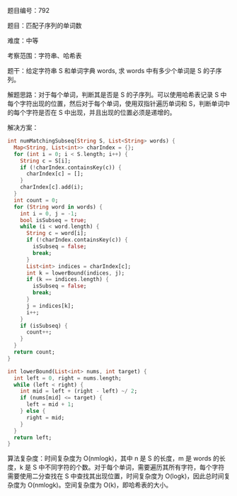 题目编号：792

题目：匹配子序列的单词数

难度：中等

考察范围：字符串、哈希表

题干：给定字符串 S 和单词字典 words, 求 words 中有多少个单词是 S 的子序列。

解题思路：对于每个单词，判断其是否是 S 的子序列。可以使用哈希表记录 S 中每个字符出现的位置，然后对于每个单词，使用双指针遍历单词和 S，判断单词中的每个字符是否在 S 中出现，并且出现的位置必须是递增的。

解决方案：

```dart
int numMatchingSubseq(String S, List<String> words) {
  Map<String, List<int>> charIndex = {};
  for (int i = 0; i < S.length; i++) {
    String c = S[i];
    if (!charIndex.containsKey(c)) {
      charIndex[c] = [];
    }
    charIndex[c].add(i);
  }
  int count = 0;
  for (String word in words) {
    int i = 0, j = -1;
    bool isSubseq = true;
    while (i < word.length) {
      String c = word[i];
      if (!charIndex.containsKey(c)) {
        isSubseq = false;
        break;
      }
      List<int> indices = charIndex[c];
      int k = lowerBound(indices, j);
      if (k == indices.length) {
        isSubseq = false;
        break;
      }
      j = indices[k];
      i++;
    }
    if (isSubseq) {
      count++;
    }
  }
  return count;
}

int lowerBound(List<int> nums, int target) {
  int left = 0, right = nums.length;
  while (left < right) {
    int mid = left + (right - left) ~/ 2;
    if (nums[mid] <= target) {
      left = mid + 1;
    } else {
      right = mid;
    }
  }
  return left;
}
```

算法复杂度：时间复杂度为 O(nmlogk)，其中 n 是 S 的长度，m 是 words 的长度，k 是 S 中不同字符的个数。对于每个单词，需要遍历其所有字符，每个字符需要使用二分查找在 S 中查找其出现位置，时间复杂度为 O(logk)，因此总时间复杂度为 O(nmlogk)。空间复杂度为 O(k)，即哈希表的大小。